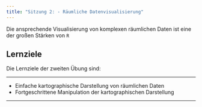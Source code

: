 ```yaml
---
title: "Sitzung 2: - Räumliche Datenvisualisierung"
---
```



Die ansprechende Visualisierung von komplexen räumlichen Daten ist eine der großen Stärken von `R`<!--more-->


## Lernziele

Die Lernziele der zweiten Übung sind:

---

  * Einfache kartographische Darstellung von räumlichen Daten
  * Fortgeschrittene Manipulation der kartographischen Darstellung

 
---

